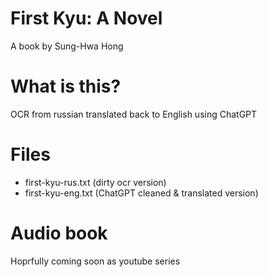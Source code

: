 # First Kyu: A Novel
A book by Sung-Hwa Hong

# What is this?
OCR from russian translated back to English using ChatGPT

# Files
- first-kyu-rus.txt (dirty ocr version)
- first-kyu-eng.txt (ChatGPT cleaned & translated version)

# Audio  book
Hoprfully coming soon as youtube series
